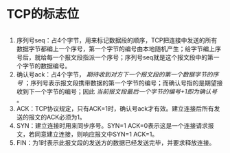 # TCP的标志位

![]()

1. 序列号seq：占4个字节，用来标记数据段的顺序，TCP把连接中发送的所有数据字节都编上一个序号，第一个字节的编号由本地随机产生；给字节编上序号后，就给每一个报文段指派一个序号；序列号seq就是这个报文段中的第一个字节的数据编号。
2. 确认号ack：占4个字节， _期待收到对方下一个报文段的第一个数据字节的序号_ ；序列号表示报文段携带数据的第一个字节的编号；而确认号指的是期望接收到下一个字节的编号；因此 _当前报文段最后一个字节的编号+1即为确认号_ 。
3. ACK：TCP协议规定，只有ACK=1时，确认号ack才有效。建立连接后所有发送的报文的ACK必须为1。
4. SYN：建立连接时用来同步序号。SYN=1 ACK=0表示这是一个连接请求报文，若同意建立连接，则响应报文中SYN=1 ACK=1。
5. FIN：为1时表示此报文段的发送方的数据已经发送完毕，并要求释放连接。

